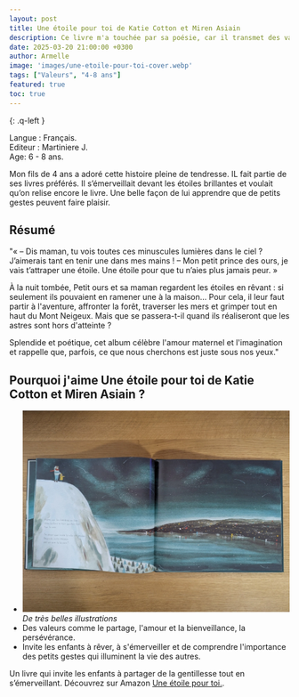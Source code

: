 ```yaml
---
layout: post
title: Une étoile pour toi de Katie Cotton et Miren Asiain 
description: Ce livre m'a touchée par sa poésie, car il transmet des valeurs essentielles comme le partage, l'amour et la bienveillance, la persévérance des notions que je tiens à transmettre à mon fils de 4 ans.
date: 2025-03-20 21:00:00 +0300
author: Armelle
image: 'images/une-etoile-pour-toi-cover.webp'
tags: ["Valeurs", "4-8 ans"]
featured: true
toc: true
---
```


{: .q-left }

Langue : Français.         
Editeur : Martiniere J.    
Age: 6 - 8 ans.

Mon fils de 4 ans a adoré cette histoire pleine de tendresse. IL fait partie de ses livres préférés. Il s’émerveillait devant les étoiles brillantes et voulait qu’on relise encore le livre. Une belle façon de lui apprendre que de petits gestes peuvent faire plaisir.

## Résumé

"« – Dis maman, tu vois toutes ces minuscules lumières dans le ciel ? J’aimerais tant en tenir une dans mes mains !
– Mon petit prince des ours, je vais t’attraper une étoile. Une étoile pour que tu n’aies plus jamais peur. »

À la nuit tombée, Petit ours et sa maman regardent les étoiles en rêvant : si seulement ils pouvaient en ramener une à la maison... Pour cela, il leur faut partir à l'aventure, affronter la forêt, traverser les mers et grimper tout en haut du Mont Neigeux. Mais que se passera-t-il quand ils réaliseront que les astres sont hors d'atteinte ?

Splendide et poétique, cet album célèbre l'amour maternel et l'imagination et rappelle que, parfois, ce que nous cherchons est juste sous nos yeux."

## Pourquoi j'aime Une étoile pour toi de Katie Cotton et Miren Asiain ?

- ![De très belles illustrations lumineuses](images/une-etoile-pour-toi-int.webp)
*De très belles illustrations*
- Des valeurs comme le partage, l'amour et la bienveillance, la persévérance.
- Invite les enfants à rêver, à s'émerveiller et de comprendre l'importance des petits gestes qui illuminent la vie des autres. 

Un livre qui invite les enfants à partager de la gentillesse tout en s’émerveillant. Découvrez sur Amazon [Une étoile pour toi.](https://amzn.to/4ldKNta).  
